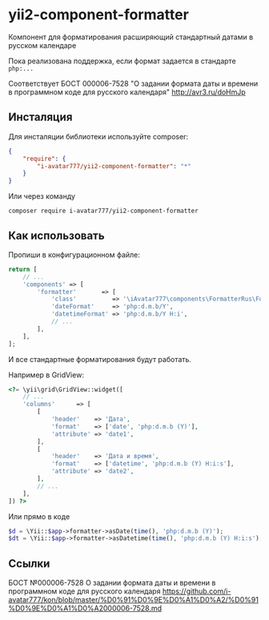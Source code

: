 # yii2-component-formatter

Компонент для форматирования расширяющий стандартный датами в русском календаре

Пока реализована поддержка, если формат задается в стандарте `php:...`

Соответствует БОСТ 000006-7528 "О задании формата даты и времени в программном коде для русского календаря" http://avr3.ru/doHmJp 

## Инсталяция

Для инсталяции библиотеки используйте composer:

```json
{
    "require": {
        "i-avatar777/yii2-component-formatter": "*"
    }
}
```

Или через команду

```
composer require i-avatar777/yii2-component-formatter
```

## Как использовать

Пропиши в конфигурационном файле:
```php
return [
    // ...
    'components' => [
        'formatter'       => [
            'class'          => '\iAvatar777\components\FormatterRus\FormatterRus',
            'dateFormat'     => 'php:d.m.b/Y',
            'datetimeFormat' => 'php:d.m.b/Y H:i',
            // ...
        ],
    ],
];
```

И все стандартные форматирования будут работать.

Например в GridView:

```php
<?= \yii\grid\GridView::widget([
    // ...
    'columns'      => [
        [
            'header'    => 'Дата',
            'format'    => ['date', 'php:d.m.b (Y)'],
            'attribute' => 'date1',
        ],
        [
            'header'    => 'Дата и время',
            'format'    => ['datetime', 'php:d.m.b (Y) H:i:s'],
            'attribute' => 'date2',
        ],
        // ...
    ],
]) ?>
```

Или прямо в коде

```php
$d = \Yii::$app->formatter->asDate(time(), 'php:d.m.b (Y)');
$dt = \Yii::$app->formatter->asDatetime(time(), 'php:d.m.b (Y) H:i:s');
```

## Ссылки

БОСТ №000006-7528 О задании формата даты и времени в программном коде для русского календаря
https://github.com/i-avatar777/kon/blob/master/%D0%91%D0%9E%D0%A1%D0%A2/%D0%91%D0%9E%D0%A1%D0%A2000006-7528.md
